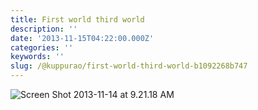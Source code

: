 ```yaml
---
title: First world third world
description: ''
date: '2013-11-15T04:22:00.000Z'
categories: ''
keywords: ''
slug: /@kuppurao/first-world-third-world-b1092268b747
---
```


![Screen Shot 2013-11-14 at 9.21.18 AM](https://cdn-images-1.medium.com/max/800/0*9npW24qMS3UCrytZ.jpg)